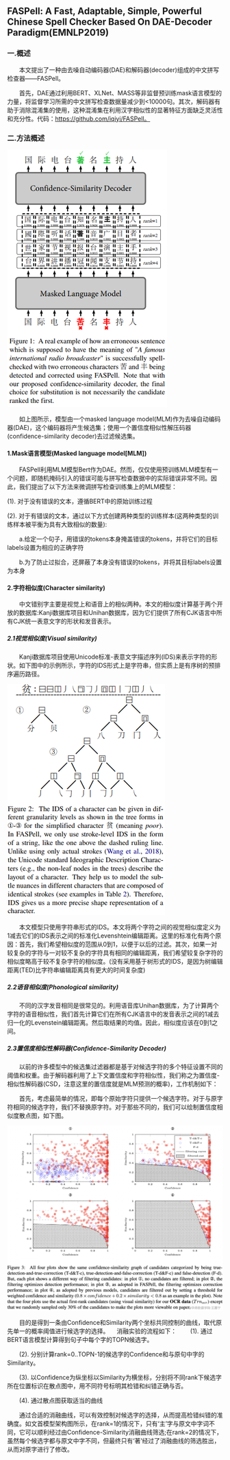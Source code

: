 ## FASPell: A Fast, Adaptable, Simple, Powerful Chinese Spell Checker Based On DAE-Decoder Paradigm(EMNLP2019)
### 一.概述
&emsp;&emsp;本文提出了一种由去噪自动编码器(DAE)和解码器(decoder)组成的中文拼写检查器——FASPell。 

&emsp;&emsp;首先，DAE通过利用BERT、XLNet、MASS等非监督预训练mask语言模型的力量，将监督学习所需的中文拼写检查数据量减少到<10000句。其次，解码器有助于消除混淆集的使用，这种混淆集在利用汉字相似性的显著特征方面缺乏灵活性和充分性。代码：https://github.com/iqiyi/FASPell。 
### 二.方法概述
![](./1.png) 

&emsp;&emsp;如上图所示，模型由一个masked language model(MLM)作为去噪自动编码器(DAE)，这个编码器将产生候选集；使用一个置信度相似性解压码器(confidence-similarity decoder)去过滤候选集。
#### 1.Mask语言模型(Masked language model[MLM])
&emsp;&emsp;FASPell利用MLM模型Bert作为DAE。然而，仅仅使用预训练MLM模型有一个问题，即随机掩码引入的错误可能与拼写检查数据中的实际错误非常不同。因此，我们提出了以下方法来微调拼写检查训练集上的MLM模型：

(1). 对于没有错误的文本，遵循BERT中的原始训练过程

(2). 对于有错误的文本，通过以下方式创建两种类型的训练样本(这两种类型的训练样本被平衡为具有大致相似的数量):

&emsp;&emsp;a.给定一个句子，用错误的tokens本身掩盖错误的tokens，并将它们的目标labels设置为相应的正确字符

&emsp;&emsp;b.为了防止过拟合，还屏蔽了本身没有错误的tokens，并将其目标labels设置为本身
#### 2.字符相似度(Character similarity)
&emsp;&emsp;中文错别字主要是视觉上和语音上的相似两种。本文的相似度计算基于两个开放的数据库:Kanji数据库项目和Unihan数据库，因为它们提供了所有CJK语言中所有CJK统一表意文字的形状和发音表示。
##### 2.1视觉相似度(Visual similarity)
&emsp;&emsp;Kanji数据库项目使用Unicode标准-表意文字描述序列(IDS)来表示字符的形状。如下图中的示例所示，字符的IDS形式上是字符串，但实质上是有序树的预排序遍历路径。

![](./2.png) 

&emsp;&emsp;本文模型只使用字符串形式的IDS。本文将两个字符之间的视觉相似度定义为1减去它们的IDS表示之间的标准化Levenshtein编辑距离。这里的标准化有两个原因：首先，我们希望相似度的范围从0到1，以便于以后的过滤。其次，如果一对较复杂的字符与一对较不复杂的字符具有相同的编辑距离，我们希望较复杂字符的相似度略高于较不复杂字符的相似度。(没有采用基于树形式的IDS，是因为树编辑距离(TED)比字符串编辑距离具有更大的时间复杂度)
##### 2.2语音相似度(Phonological similarity)
&emsp;&emsp;不同的汉字发音相同是很常见的。利用语音库Unihan数据库，为了计算两个字符的语音相似性，我们首先计算它们在所有CJK语言中的发音表示之间的1减去归一化的Levenstein编辑距离。然后取结果的均值。因此，相似度应该在0到1之间。
##### 2.3置信度相似性解码器(Confidence-Similarity Decoder)
&emsp;&emsp;以前的许多模型中的候选集过滤器都是基于对候选字符的多个特征设置不同的阈值和权重。由于解码器利用了上下文置信度和字符相似性，我们称之为置信度-相似性解码器(CSD，注意这里的置信度就是MLM预测的概率)，工作机制如下：

&emsp;&emsp;首先，考虑最简单的情况，即每个原始字符只提供一个候选字符。对于与原字符相同的候选字符，我们不替换原字符。对于那些不同的，我们可以绘制置信度相似度散点图，如下图。

![](./3.png) 

&emsp;&emsp;目的是得到一条由Confidence和Similarity两个坐标共同控制的曲线，取代原先单一的概率阈值进行候选字的选择。
　消融实验的流程如下：
&emsp;&emsp;(1). 通过BERT语言模型计算得到句子中每个字的TOPN候选字。

&emsp;&emsp;(2). 分别计算rank=0..TOPN-1的候选字的Confidence和与原句中字的Similarity。

&emsp;&emsp;(3). 以Confidence为纵坐标以Similarity为横坐标，分别将不同rank下候选字所在位置标识在散点图中，用不同符号标明其检错和纠错正确与否。

&emsp;&emsp;(4). 通过散点图获取适当的曲线

&emsp;&emsp;通过合适的消融曲线，可以有效控制对候选字的选择，从而提高检错纠错的准确度。如文首模型架构图所示，在rank=1的情况下，只有‘主’字与原文中字词不同，它可以顺利经过由Confidence-Similarity消融曲线筛选;在rank=2的情况下，虽然每个候选字都与原文中字不同，但最终只有‘著’经过了消融曲线的筛选胜出，从而对原字进行了修改。
